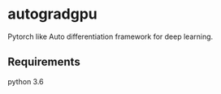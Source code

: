 # autogradgpu
Pytorch like Auto differentiation framework for deep learning.

## Requirements
python 3.6<br>
